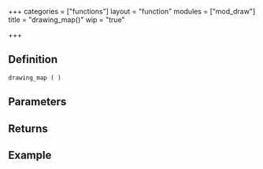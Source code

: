 +++
categories = ["functions"]
layout = "function"
modules = ["mod_draw"]
title = "drawing_map()"
wip = "true"

+++

## Definition

    drawing_map ( )

## Parameters

## Returns

## Example

```
```
